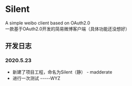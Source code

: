 # Silent

A simple weibo client based on OAuth2.0<br>
一款基于OAuth2.0开发的简易微博客户端（具体功能还没想好）

## 开发日志

### 2020.5.23

* 新建了项目工程，命名为Silent（静） - madderate
* 进行一次测试 -----WYZ

